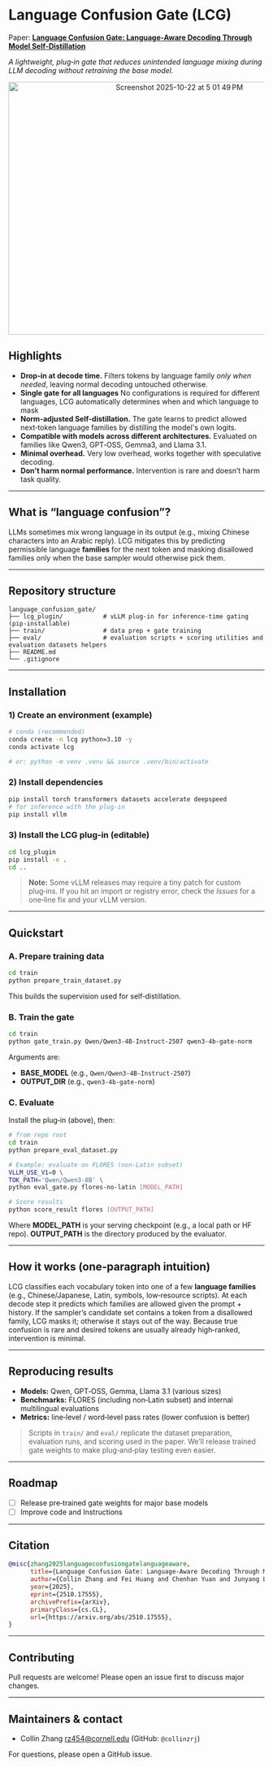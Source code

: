 # Language Confusion Gate (LCG)

Paper: [**Language Confusion Gate: Language‑Aware Decoding Through Model Self‑Distillation**](https://arxiv.org/abs/2510.17555)

*A lightweight, plug‑in gate that reduces unintended language mixing during LLM decoding without retraining the base model.*



<p align="center">
<img width="657" height="498" alt="Screenshot 2025-10-22 at 5 01 49 PM" src="https://github.com/user-attachments/assets/dc93bf70-66b9-4a27-86e8-fefd386671e4" />
</p>

## Highlights
* **Drop‑in at decode time.** Filters tokens by language family *only when needed*, leaving normal decoding untouched otherwise.
* **Single gate for all languages** No configurations is required for different languages, LCG automatically determines when and which language to mask
* **Norm-adjusted Self-distillation.** The gate learns to predict allowed next‑token language families by distilling the model's own logits.
* **Compatible with models across different architectures.** Evaluated on families like Qwen3, GPT‑OSS, Gemma3, and Llama 3.1.
* **Minimal overhead.** Very low overhead, works together with speculative decoding.
* **Don't harm normal performance.** Intervention is rare and doesn’t harm task quality.

---

## What is “language confusion”?

LLMs sometimes mix wrong language in its output (e.g., mixing Chinese characters into an Arabic reply). LCG mitigates this by predicting permissible language **families** for the next token and masking disallowed families only when the base sampler would otherwise pick them.

---

## Repository structure

```
language_confusion_gate/
├── lcg_plugin/           # vLLM plug‑in for inference-time gating (pip‑installable)
├── train/                # data prep + gate training 
├── eval/                 # evaluation scripts + scoring utilities and evaluation datasets helpers
├── README.md
└── .gitignore
```

---

## Installation

### 1) Create an environment (example)

```bash
# conda (recommended)
conda create -n lcg python=3.10 -y
conda activate lcg

# or: python -m venv .venv && source .venv/bin/activate
```

### 2) Install dependencies

```bash
pip install torch transformers datasets accelerate deepspeed
# for inference with the plug‑in
pip install vllm
```

### 3) Install the LCG plug‑in (editable)

```bash
cd lcg_plugin
pip install -e .
cd ..
```

> **Note:** Some vLLM releases may require a tiny patch for custom plug‑ins. If you hit an import or registry error, check the *Issues* for a one‑line fix and your vLLM version.

---

## Quickstart

### A. Prepare training data

```bash
cd train
python prepare_train_dataset.py
```

This builds the supervision used for self‑distillation.

### B. Train the gate

```bash
cd train
python gate_train.py Qwen/Qwen3-4B-Instruct-2507 qwen3-4b-gate-norm
```

Arguments are:

* **BASE_MODEL** (e.g., `Qwen/Qwen3-4B-Instruct-2507`)
* **OUTPUT_DIR** (e.g., `qwen3-4b-gate-norm`)

### C. Evaluate

Install the plug‑in (above), then:

```bash
# from repo root
cd train
python prepare_eval_dataset.py

# Example: evaluate on FLORES (non‑Latin subset)
VLLM_USE_V1=0 \
TOK_PATH='Qwen/Qwen3-8B' \
python eval_gate.py flores-no-latin [MODEL_PATH]

# Score results
python score_result flores [OUTPUT_PATH]
```

Where **MODEL_PATH** is your serving checkpoint (e.g., a local path or HF repo). **OUTPUT_PATH** is the directory produced by the evaluator.

---

## How it works (one‑paragraph intuition)

LCG classifies each vocabulary token into one of a few **language families** (e.g., Chinese/Japanese, Latin, symbols, low‑resource scripts). At each decode step it predicts which families are allowed given the prompt + history. If the sampler’s candidate set contains a token from a disallowed family, LCG masks it; otherwise it stays out of the way. Because true confusion is rare and desired tokens are usually already high‑ranked, intervention is minimal.

---

## Reproducing results

* **Models:** Qwen, GPT‑OSS, Gemma, Llama 3.1 (various sizes)
* **Benchmarks:** FLORES (including non‑Latin subset) and internal multilingual evaluations
* **Metrics:** line‑level / word‑level pass rates (lower confusion is better)

> Scripts in `train/` and `eval/` replicate the dataset preparation, evaluation runs, and scoring used in the paper. We’ll release trained gate weights to make plug‑and‑play testing even easier.

---

## Roadmap

* [ ] Release pre‑trained gate weights for major base models
* [ ] Improve code and Instructions

---

## Citation

```bibtex
@misc{zhang2025languageconfusiongatelanguageaware,
      title={Language Confusion Gate: Language-Aware Decoding Through Model Self-Distillation}, 
      author={Collin Zhang and Fei Huang and Chenhan Yuan and Junyang Lin},
      year={2025},
      eprint={2510.17555},
      archivePrefix={arXiv},
      primaryClass={cs.CL},
      url={https://arxiv.org/abs/2510.17555}, 
}
```

---

## Contributing

Pull requests are welcome! Please open an issue first to discuss major changes.

---

## Maintainers & contact

* Collin Zhang rz454@cornell.edu (GitHub: `@collinzrj`)

For questions, please open a GitHub issue.
